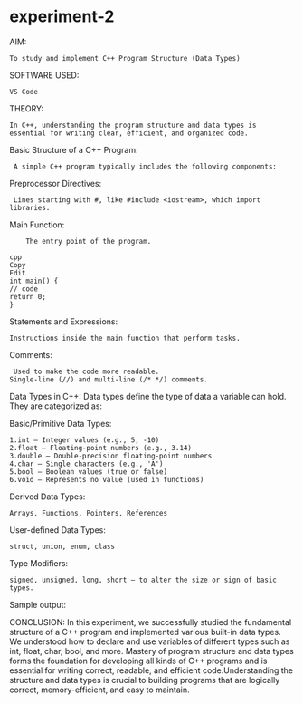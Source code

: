 # experiment-2
AIM: 

    To study and implement C++ Program Structure (Data Types)

SOFTWARE USED:

    VS Code

THEORY: 

    In C++, understanding the program structure and data types is essential for writing clear, efficient, and organized code.

Basic Structure of a C++ Program:

     A simple C++ program typically includes the following components:

   Preprocessor Directives:

     Lines starting with #, like #include <iostream>, which import libraries.

Main Function:
        
        The entry point of the program.

    cpp
    Copy
    Edit
    int main() {
    // code
    return 0;
    }
Statements and Expressions:

    Instructions inside the main function that perform tasks.

Comments:

     Used to make the code more readable.
    Single-line (//) and multi-line (/* */) comments.

Data Types in C++:
Data types define the type of data a variable can hold. They are categorized as:

Basic/Primitive Data Types:

    1.int – Integer values (e.g., 5, -10)
    2.float – Floating-point numbers (e.g., 3.14)
    3.double – Double-precision floating-point numbers
    4.char – Single characters (e.g., 'A')
    5.bool – Boolean values (true or false)
    6.void – Represents no value (used in functions)

Derived Data Types:

    Arrays, Functions, Pointers, References

User-defined Data Types:

    struct, union, enum, class

Type Modifiers:

    signed, unsigned, long, short — to alter the size or sign of basic types.

Sample output:

    

CONCLUSION:
In this experiment, we successfully studied the fundamental structure of a C++ program and implemented various built-in data types. We understood how to declare and use variables of different types such as int, float, char, bool, and more. Mastery of program structure and data types forms the foundation for developing all kinds of C++ programs and is essential for writing correct, readable, and efficient code.Understanding the structure and data types is crucial to building programs that are logically correct, memory-efficient, and easy to maintain.
